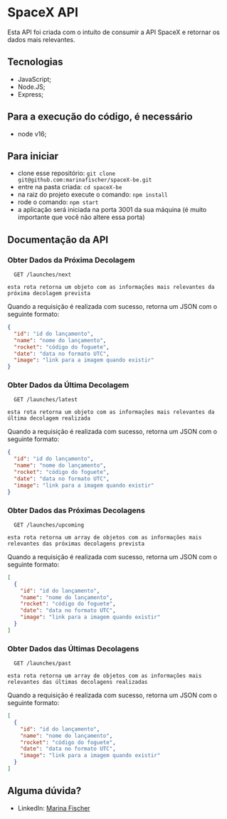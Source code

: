 # SpaceX API

Esta API foi criada com o intuíto de consumir a API SpaceX e retornar os dados mais relevantes.

## Tecnologias

  - JavaScript;
  - Node.JS;
  - Express;

## Para a execução do código, é necessário
  - node v16;

## Para iniciar
  - clone esse repositório:
    ```git clone git@github.com:marinafischer/spaceX-be.git```
  - entre na pasta criada:
    ``cd spaceX-be``
  - na raiz do projeto execute o comando:
    ```npm install```
  - rode o comando:
    ```npm start```
  - a aplicação será iniciada na porta 3001 da sua máquina (é muito importante que você não altere essa porta)

## Documentação da API

### Obter Dados da Próxima Decolagem

```http
  GET /launches/next
```

```esta rota retorna um objeto com as informações mais relevantes da próxima decolagem prevista```

Quando a requisição é realizada com sucesso, retorna um JSON com o seguinte formato:

  ```json
  {
    "id": "id do lançamento",
    "name": "nome do lançamento",
    "rocket": "código do foguete",
    "date": "data no formato UTC",
    "image": "link para a imagem quando existir"
  }
  ```

### Obter Dados da Última Decolagem

```http
  GET /launches/latest
```

```esta rota retorna um objeto com as informações mais relevantes da última decolagem realizada```

Quando a requisição é realizada com sucesso, retorna um JSON com o seguinte formato:

  ```json
  {
    "id": "id do lançamento",
    "name": "nome do lançamento",
    "rocket": "código do foguete",
    "date": "data no formato UTC",
    "image": "link para a imagem quando existir"
  }
  ```

### Obter Dados das Próximas Decolagens

```http
  GET /launches/upcoming
```

```esta rota retorna um array de objetos com as informações mais relevantes das próximas decolagens prevista```

Quando a requisição é realizada com sucesso, retorna um JSON com o seguinte formato:

  ```json
  [
    {
      "id": "id do lançamento",
      "name": "nome do lançamento",
      "rocket": "código do foguete",
      "date": "data no formato UTC",
      "image": "link para a imagem quando existir"
    }
  ]
  ```

### Obter Dados das Últimas Decolagens

```http
  GET /launches/past
```

```esta rota retorna um array de objetos com as informações mais relevantes das últimas decolagens realizadas```

Quando a requisição é realizada com sucesso, retorna um JSON com o seguinte formato:

  ```json
  [
    {
      "id": "id do lançamento",
      "name": "nome do lançamento",
      "rocket": "código do foguete",
      "date": "data no formato UTC",
      "image": "link para a imagem quando existir"
    }
  ]
  ```

## Alguma dúvida?

- LinkedIn: [Marina Fischer](https://www.linkedin.com/in/marina-miranda-fischer/)
